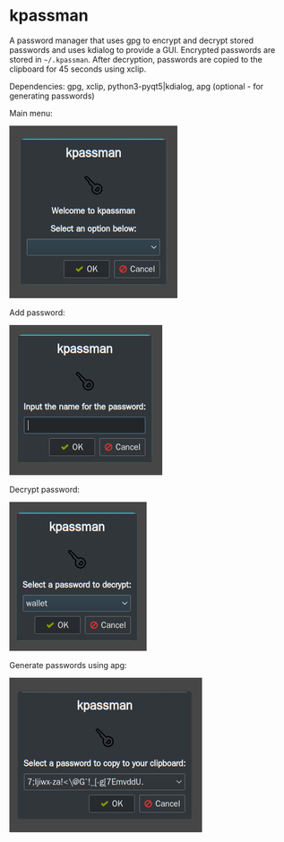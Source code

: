 # kpassman

A password manager that uses gpg to encrypt and decrypt stored passwords and uses kdialog to provide a GUI.  Encrypted passwords are stored in `~/.kpassman`.  After decryption, passwords are copied to the clipboard for 45 seconds using xclip.

Dependencies: gpg, xclip, python3-pyqt5|kdialog, apg (optional - for generating passwords)

Main menu:

![kpassman](/Screenshot.png)

Add password:

![kpassman](/Screenshot2.png)

Decrypt password:

![kpassman](/Screenshot3.png)

Generate passwords using apg:

![kpassman](/Screenshot4.png)
